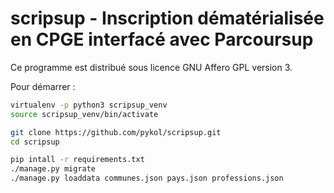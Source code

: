 scripsup - Inscription dématérialisée en CPGE interfacé avec Parcoursup
=======================================================================

Ce programme est distribué sous licence GNU Affero GPL version 3.

Pour démarrer :

```sh
virtualenv -p python3 scripsup_venv
source scripsup_venv/bin/activate

git clone https://github.com/pykol/scripsup.git
cd scripsup

pip intall -r requirements.txt
./manage.py migrate
./manage.py loaddata communes.json pays.json professions.json
```
